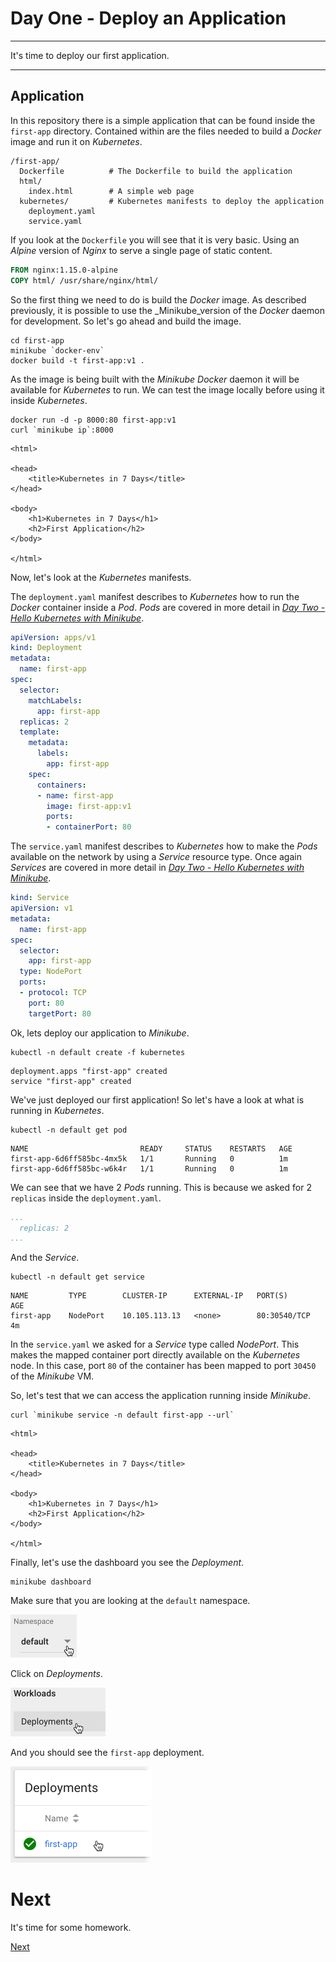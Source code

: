 # Day One - Deploy an Application

---

It's time to deploy our first application.

---

## Application

In this repository there is a simple application that can be found inside the `first-app` directory.  Contained within are the files needed to build a _Docker_ image and run it on _Kubernetes_.

```console
/first-app/
  Dockerfile          # The Dockerfile to build the application
  html/
    index.html        # A simple web page
  kubernetes/         # Kubernetes manifests to deploy the application
    deployment.yaml
    service.yaml
```

If you look at the `Dockerfile` you will see that it is very basic.  Using an _Alpine_ version of _Nginx_ to serve a single page of static content.

```dockerfile
FROM nginx:1.15.0-alpine
COPY html/ /usr/share/nginx/html/
```

So the first thing we need to do is build the _Docker_ image.  As described previously, it is possible to use the _Minikube_version of the _Docker_ daemon for development.  So let's go ahead and build the image.

```console
cd first-app
minikube `docker-env`
docker build -t first-app:v1 .
```

As the image is being built with the _Minikube_ _Docker_ daemon it will be available for _Kubernetes_ to run.  We can test the image locally before using it inside _Kubernetes_.

```console
docker run -d -p 8000:80 first-app:v1
curl `minikube ip`:8000
```

```console
<html>

<head>
    <title>Kubernetes in 7 Days</title>
</head>

<body>
    <h1>Kubernetes in 7 Days</h1>
    <h2>First Application</h2>
</body>

</html>
```

Now, let's look at the _Kubernetes_ manifests.

The `deployment.yaml` manifest describes to _Kubernetes_ how to run the _Docker_ container inside a _Pod_.  _Pods_ are covered in more detail in [_Day Two - Hello Kubernetes with Minikube_](../02-hello-kubernetes-with-minikube/02-01.md).

```yaml
apiVersion: apps/v1 
kind: Deployment
metadata:
  name: first-app
spec:
  selector:
    matchLabels:
      app: first-app
  replicas: 2
  template:
    metadata:
      labels:
        app: first-app
    spec:
      containers:
      - name: first-app
        image: first-app:v1
        ports:
        - containerPort: 80
```

The `service.yaml` manifest describes to _Kubernetes_ how to make the _Pods_ available on the network by using a _Service_ resource type.  Once again _Services_ are covered in more detail in [_Day Two - Hello Kubernetes with Minikube_](../02-hello-kubernetes-with-minikube/02-01.md).

```yaml
kind: Service
apiVersion: v1
metadata:
  name: first-app
spec:
  selector:
    app: first-app
  type: NodePort
  ports:
  - protocol: TCP
    port: 80
    targetPort: 80
```

Ok, lets deploy our application to _Minikube_.

```console
kubectl -n default create -f kubernetes
```

```console
deployment.apps "first-app" created
service "first-app" created
```

We've just deployed our first application!  So let's have a look at what is running in _Kubernetes_.

```console
kubectl -n default get pod
```

```console
NAME                         READY     STATUS    RESTARTS   AGE
first-app-6d6ff585bc-4mx5k   1/1       Running   0          1m
first-app-6d6ff585bc-w6k4r   1/1       Running   0          1m
```

We can see that we have 2 _Pods_ running.  This is because we asked for 2 `replicas` inside the `deployment.yaml`.

```yaml
...
  replicas: 2
...
```

And the _Service_.

```console
kubectl -n default get service
```

```console
NAME         TYPE        CLUSTER-IP      EXTERNAL-IP   PORT(S)        AGE
first-app    NodePort    10.105.113.13   <none>        80:30540/TCP   4m
```

In the `service.yaml` we asked for a _Service_ type called _NodePort_.  This makes the mapped container port directly available on the _Kubernetes_ node.  In this case, port `80` of the container has been mapped to port `30450` of the _Minikube_ VM.

So, let's test that we can access the application running inside _Minikube_.

```console
curl `minikube service -n default first-app --url`
```

```console
<html>

<head>
    <title>Kubernetes in 7 Days</title>
</head>

<body>
    <h1>Kubernetes in 7 Days</h1>
    <h2>First Application</h2>
</body>

</html>
```

Finally, let's use the dashboard you see the _Deployment_.

```console
minikube dashboard
```

Make sure that you are looking at the `default` namespace.

<img src="images/2018-06-24_12-43-57.png" width="106px" />

Click on _Deployments_.

<img src="images/2018-06-24_12-44-22.png" width="152px" />

And you should see the `first-app` deployment.

<img src="images/2018-06-24_12-45-20.png" width="226px" />


# Next

It's time for some homework.

[Next](01-06.md)